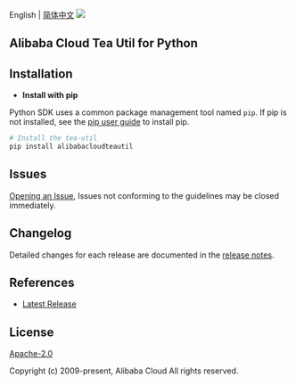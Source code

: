 English | [简体中文](README-CN.md)
![](https://aliyunsdk-pages.alicdn.com/icons/AlibabaCloud.svg)

## Alibaba Cloud Tea Util for Python

## Installation
- **Install with pip**

Python SDK uses a common package management tool named `pip`. If pip is not installed, see the [pip user guide](https://pip.pypa.io/en/stable/installing/?spm=5176.doc53090.2.7.zHDiNV "pip User Guide") to install pip.

```bash
# Install the tea-util
pip install alibabacloudteautil
```

## Issues
[Opening an Issue](https://github.com/aliyun/tea-util/issues/new), Issues not conforming to the guidelines may be closed immediately.

## Changelog
Detailed changes for each release are documented in the [release notes](./ChangeLog.md).

## References
* [Latest Release](https://github.com/aliyun/tea-util/tree/master/python)

## License
[Apache-2.0](http://www.apache.org/licenses/LICENSE-2.0)

Copyright (c) 2009-present, Alibaba Cloud All rights reserved.